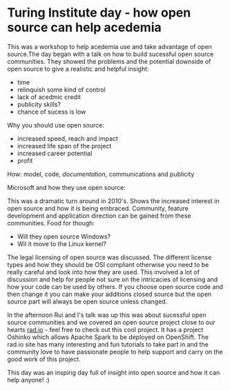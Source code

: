 # Turing Institute day - how open source can help acedemia

This was a workshop to help acedemia use and take advantage of open source.The day began with a talk on how to build sucessful open source communities. 
They showed the problems and the potential downside of open source to give a realistic and helpful insight:
* time
* relinquish some kind of control
* lack of acedmic credit
* publicity skills?
* chance of sucess is low

Why you should use open source:

* increased speed, reach and impact
* increased life span of the project
* increased career potential
* profit 

How: model, code, _documentation_, communications and publicity

Microsoft and how they use open source: 

This was a dramatic turn around in 2010's. Shows the increased interest in open source and how it is being embraced. 
Community, feature development and application direction can be gained from these communities.
Food for though: 
* Will they open source Windows?
* Wil it move to the Linux kernel?

The legal licensing of open source was discussed. The different license types and how they should be OSI 
compliant otherwise you need to be really careful and look into how they are used. This involved a lot of discussion and 
help for people not sure on the intricacies of licensing and how your code can be used by others. 
If you choose open source code and then change it you can make your additions closed source but the open source part will always be open source unless changed.

In the afternoon Rui and I's talk was up this was about sucessful open source communities and we covered an open source
project close to our hearts [rad.io](https://radanalytics.io/) - feel free to check out this cool project. It has a project Oshinko which 
allows Apache Spark to be deployed on OpenShift. The rad.io site has many interesting and fun tutorials to take part in and
the community love to have passionate people to help support and carry on the good work of this project.

This day was an inspirig day full of insight into open source and how it can help anyone! :)
